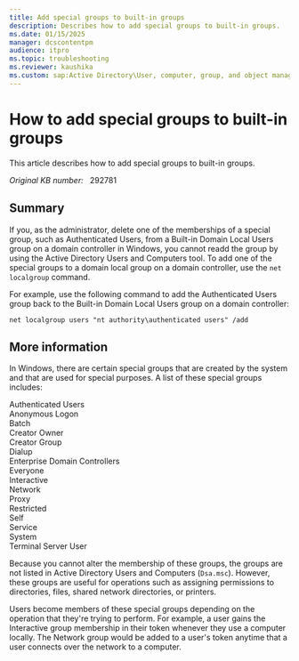 ```yaml
---
title: Add special groups to built-in groups
description: Describes how to add special groups to built-in groups.
ms.date: 01/15/2025
manager: dcscontentpm
audience: itpro
ms.topic: troubleshooting
ms.reviewer: kaushika
ms.custom: sap:Active Directory\User, computer, group, and object management, csstroubleshoot
---
```

# How to add special groups to built-in groups

This article describes how to add special groups to built-in groups.

_Original KB number:_ &nbsp; 292781

## Summary

If you, as the administrator, delete one of the memberships of a special group, such as Authenticated Users, from a Built-in Domain Local Users group on a domain controller in Windows, you cannot readd the group by using the Active Directory Users and Computers tool. To add one of the special groups to a domain local group on a domain controller, use the `net localgroup` command.

For example, use the following command to add the Authenticated Users group back to the Built-in Domain Local Users group on a domain controller:

`net localgroup users "nt authority\authenticated users" /add`  

## More information

In Windows, there are certain special groups that are created by the system and that are used for special purposes. A list of these special groups includes:

Authenticated Users  
Anonymous Logon  
Batch  
Creator Owner  
Creator Group  
Dialup  
Enterprise Domain Controllers  
Everyone  
Interactive  
Network  
Proxy  
Restricted  
Self  
Service  
System  
Terminal Server User  

Because you cannot alter the membership of these groups, the groups are not listed in Active Directory Users and Computers (`Dsa.msc`). However, these groups are useful for operations such as assigning permissions to directories, files, shared network directories, or printers.

Users become members of these special groups depending on the operation that they're trying to perform. For example, a user gains the Interactive group membership in their token whenever they use a computer locally. The Network group would be added to a user's token anytime that a user connects over the network to a computer.
